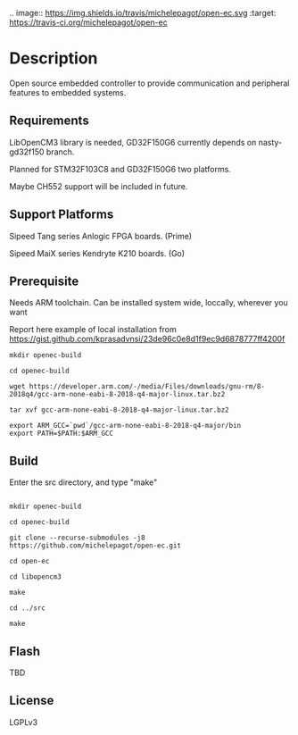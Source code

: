.. image:: https://img.shields.io/travis/michelepagot/open-ec.svg
   :target: https://travis-ci.org/michelepagot/open-ec

Description
======

Open source embedded controller to provide communication and peripheral features to embedded systems.

Requirements
--------------

LibOpenCM3 library is needed, GD32F150G6 currently depends on nasty-gd32f150 branch.

Planned for STM32F103C8 and GD32F150G6 two platforms.

Maybe CH552 support will be included in future.

Support Platforms
--------------

Sipeed Tang series Anlogic FPGA boards. (Prime)

Sipeed MaiX series Kendryte K210 boards. (Go)

Prerequisite
--------------
Needs ARM toolchain. Can be installed system wide, loccally, wherever you want

Report here example of local installation from https://gist.github.com/kprasadvnsi/23de96c0e8d1f9ec9d6878777ff4200f
```
mkdir openec-build

cd openec-build

wget https://developer.arm.com/-/media/Files/downloads/gnu-rm/8-2018q4/gcc-arm-none-eabi-8-2018-q4-major-linux.tar.bz2

tar xvf gcc-arm-none-eabi-8-2018-q4-major-linux.tar.bz2

export ARM_GCC=`pwd`/gcc-arm-none-eabi-8-2018-q4-major/bin
export PATH=$PATH:$ARM_GCC
```

Build
--------------

Enter the src directory, and type "make"

```

mkdir openec-build

cd openec-build

git clone --recurse-submodules -j8  https://github.com/michelepagot/open-ec.git

cd open-ec

cd libopencm3

make

cd ../src

make
```


Flash
--------------

TBD

License
--------------

LGPLv3

